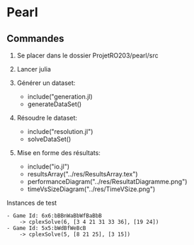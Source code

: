 # Pearl

## Commandes

1) Se placer dans le dossier ProjetRO203/pearl/src
2) Lancer julia

3) Générer un dataset: 

	- include("generation.jl)
	- generateDataSet()

3) Résoudre le dataset:

	- include("resolution.jl")
	- solveDataSet()

4) Mise en forme des résultats:

	- include("io.jl")
	- resultsArray("../res/ResultsArray.tex")
	- performanceDiagram("../res/ResultatDiagramme.png")
	- timeVsSizeDiagram("../res/TimeVSize.png")

Instances de test 

	- Game Id: 6x6:bBBnWaBbWfBaBbB
		-> cplexSolve(6, [3 4 21 31 33 36], [19 24])
	- Game Id: 5x5:bWdBfWeBcB
		-> cplexSolve(5, [8 21 25], [3 15])